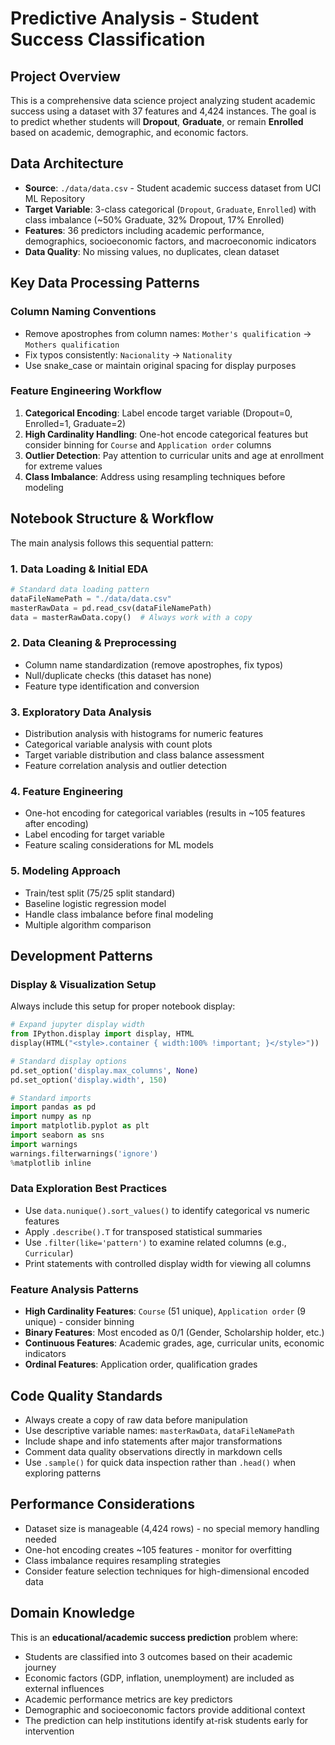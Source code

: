 # Predictive Analysis - Student Success Classification

## Project Overview
This is a comprehensive data science project analyzing student academic success using a dataset with 37 features and 4,424 instances. The goal is to predict whether students will **Dropout**, **Graduate**, or remain **Enrolled** based on academic, demographic, and economic factors.

## Data Architecture
- **Source**: `./data/data.csv` - Student academic success dataset from UCI ML Repository
- **Target Variable**: 3-class categorical (`Dropout`, `Graduate`, `Enrolled`) with class imbalance (~50% Graduate, 32% Dropout, 17% Enrolled)
- **Features**: 36 predictors including academic performance, demographics, socioeconomic factors, and macroeconomic indicators
- **Data Quality**: No missing values, no duplicates, clean dataset

## Key Data Processing Patterns

### Column Naming Conventions
- Remove apostrophes from column names: `Mother's qualification` → `Mothers qualification`
- Fix typos consistently: `Nacionality` → `Nationality`
- Use snake_case or maintain original spacing for display purposes

### Feature Engineering Workflow
1. **Categorical Encoding**: Label encode target variable (Dropout=0, Enrolled=1, Graduate=2)
2. **High Cardinality Handling**: One-hot encode categorical features but consider binning for `Course` and `Application order` columns
3. **Outlier Detection**: Pay attention to curricular units and age at enrollment for extreme values
4. **Class Imbalance**: Address using resampling techniques before modeling

## Notebook Structure & Workflow
The main analysis follows this sequential pattern:

### 1. Data Loading & Initial EDA
```python
# Standard data loading pattern
dataFileNamePath = "./data/data.csv"
masterRawData = pd.read_csv(dataFileNamePath)
data = masterRawData.copy()  # Always work with a copy
```

### 2. Data Cleaning & Preprocessing
- Column name standardization (remove apostrophes, fix typos)
- Null/duplicate checks (this dataset has none)
- Feature type identification and conversion

### 3. Exploratory Data Analysis
- Distribution analysis with histograms for numeric features
- Categorical variable analysis with count plots
- Target variable distribution and class balance assessment
- Feature correlation analysis and outlier detection

### 4. Feature Engineering
- One-hot encoding for categorical variables (results in ~105 features after encoding)
- Label encoding for target variable
- Feature scaling considerations for ML models

### 5. Modeling Approach
- Train/test split (75/25 split standard)
- Baseline logistic regression model
- Handle class imbalance before final modeling
- Multiple algorithm comparison

## Development Patterns

### Display & Visualization Setup
Always include this setup for proper notebook display:
```python
# Expand jupyter display width
from IPython.display import display, HTML
display(HTML("<style>.container { width:100% !important; }</style>"))

# Standard display options
pd.set_option('display.max_columns', None)
pd.set_option('display.width', 150)

# Standard imports
import pandas as pd
import numpy as np
import matplotlib.pyplot as plt
import seaborn as sns
import warnings
warnings.filterwarnings('ignore')
%matplotlib inline
```

### Data Exploration Best Practices
- Use `data.nunique().sort_values()` to identify categorical vs numeric features
- Apply `.describe().T` for transposed statistical summaries
- Use `.filter(like='pattern')` to examine related columns (e.g., `Curricular`)
- Print statements with controlled display width for viewing all columns

### Feature Analysis Patterns
- **High Cardinality Features**: `Course` (51 unique), `Application order` (9 unique) - consider binning
- **Binary Features**: Most encoded as 0/1 (Gender, Scholarship holder, etc.)
- **Continuous Features**: Academic grades, age, curricular units, economic indicators
- **Ordinal Features**: Application order, qualification grades

## Code Quality Standards
- Always create a copy of raw data before manipulation
- Use descriptive variable names: `masterRawData`, `dataFileNamePath`
- Include shape and info statements after major transformations
- Comment data quality observations directly in markdown cells
- Use `.sample()` for quick data inspection rather than `.head()` when exploring patterns

## Performance Considerations
- Dataset size is manageable (4,424 rows) - no special memory handling needed
- One-hot encoding creates ~105 features - monitor for overfitting
- Class imbalance requires resampling strategies
- Consider feature selection techniques for high-dimensional encoded data

## Domain Knowledge
This is an **educational/academic success prediction** problem where:
- Students are classified into 3 outcomes based on their academic journey
- Economic factors (GDP, inflation, unemployment) are included as external influences
- Academic performance metrics are key predictors
- Demographic and socioeconomic factors provide additional context
- The prediction can help institutions identify at-risk students early for intervention
